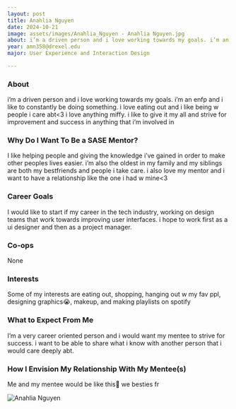 ```yaml
---
layout: post
title: Anahlia Nguyen 
date: 2024-10-21
image: assets/images/Anahlia_Nguyen - Anahlia Nguyen.jpg
about: i’m a driven person and i love working towards my goals. i’m an enfp and i like to constantly be doing something. i love eating out and i like being w people i care abt<3 i love anything miffy. i like to give it my all and strive for improvement and success in anything that i’m involved in
year: amn358@drexel.edu
major: User Experience and Interaction Design 

---
```


### About

i’m a driven person and i love working towards my goals. i’m an enfp and i like to constantly be doing something. i love eating out and i like being w people i care abt<3 i love anything miffy. i like to give it my all and strive for improvement and success in anything that i’m involved in

### Why Do I Want To Be a SASE Mentor?

I like helping people and giving the knowledge i’ve gained in order to make other peoples lives easier. i’m also the oldest in my family and my siblings are both my bestfriends and people i take care. i also love my mentor and i want to have a relationship like the one i had w mine<3

### Career Goals

I would like to start if my career in the tech industry, working on design teams that work towards improving user interfaces. i hope to work first as a ui designer and then as a project manager. 

### Co-ops

None

### Interests

Some of my interests are eating out, shopping, hanging out w my fav ppl, designing graphics😭, makeup, and making playlists on spotify 

### What to Expect From Me

I’m a very career oriented person and i would want my mentee to strive for success. i want to be able to share what i know with another person that i would care deeply abt.

### How I Envision My Relationship With My Mentee(s) 

Me and my mentee would be like this🤞 we besties fr

<div class="text-center my-5">
    <img src="https://sase-drexel.github.io/mentorship-2024/assets/images/Anahlia_Nguyen - Anahlia Nguyen.jpg" alt="Anahlia Nguyen" class="rounded post-img" />
</div>
